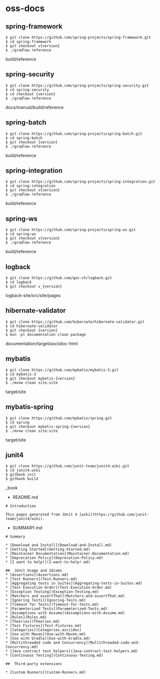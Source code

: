 # oss-docs

## spring-framework

```
$ git clone https://github.com/spring-projects/spring-framework.git
$ cd spring-framework
$ git checkout v{version}
$ ./gradlew reference
```

build/reference

## spring-security

```
$ git clone https://github.com/spring-projects/spring-security.git
$ cd spring-security
$ cd checkout {version}
$ ./gradlew reference
```
docs/manual/build/reference

## spring-batch

```
$ git clone https://github.com/spring-projects/spring-batch.git
$ cd spring-batch
$ git checkout {version}
$ ./gradlew reference
```

build/reference

## spring-integration

```
$ git clone https://github.com/spring-projects/spring-integration.git
$ cd spring-integration
$ git checkout v{version}
$ ./gradlew reference
```

build/reference

## spring-ws

```
$ git clone https://github.com/spring-projects/spring-ws.git
$ cd spring-ws
$ git checkout v{version}
$ ./gradlew reference
```

build/reference


## logback

```
$ git clone https://github.com/qos-ch/logback.git
$ cd logback
$ git checkout v_{version}
```

logback-site/src/site/pages

## hibernate-validator

```
$ git clone https://github.com/hibernate/hibernate-validator.git
$ cd hibernate-validator
$ git checkout {version}
$ mvn -pl documentation clean package
```

documentation/target/asciidoc-html

## mybatis

```
$ git clone https://github.com/mybatis/mybatis-3.git
$ cd mybatis-3
$ git checkout mybatis-{version}
$ ./mvnw clean site:site
```

target/site

## mybatis-spring

```
$ git clone https://github.com/mybatis/spring.git
$ cd spring
$ git checkout mybatis-spring-{version}
$ ./mvnw clean site:site
```

target/site

## junit4

```
$ git clone https://github.com/junit-team/junit4.wiki.git
$ cd junit4.wiki
$ gitbook init
$ gitbook build
```

_book

* README.md

```
# Introduction

This pages generated from JUnit 4 [wiki](https://github.com/junit-team/junit4/wiki).
```

* SUMMARY.md

```
# Summary

* [Download and Install](Download-and-Install.md)
* [Getting Started](Getting-Started.md)
* [Maintainer Documentation](Maintainer-Documentation.md)
* [Deprecation Policy](Deprecation-Policy.md)
* [I want to help!](I-want-to-help!.md)

##  JUnit Usage and Idioms
* [Assertions](Assertions.md)
* [Test Runners](Test-Runners.md)
* [Aggregating tests in Suites](Aggregating-tests-in-Suites.md)
* [Test Execution Order](Test-Execution-Order.md)
* [Exception Testing](Exception-Testing.md)
* [Matchers and assertThat](Matchers-and-assertThat.md)
* [Ignoring Tests](Ignoring-Tests.md)
* [Timeout for Tests](Timeout-for-Tests.md)
* [Parameterized Tests](Parameterized-Tests.md)
* [Assumptions with Assume](Assumptions-with-Assume.md)
* [Rules](Rules.md)
* [Theories](Theories.md)
* [Test Fixtures](Test-Fixtures.md)
* [Categories](Categories.asciidoc)
* [Use with Maven](Use-with-Maven.md)
* [Use with Gradle](Use-with-Gradle.md)
* [Multithreaded code and Concurrency](Multithreaded-code-and-Concurrency.md)
* [Java contract test helpers](Java-contract-test-helpers.md)
* [Continuous Testing](Continuous-Testing.md)

##  Third-party extensions

* [Custom Runners](Custom-Runners.md)
```
